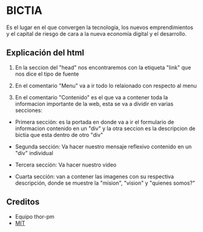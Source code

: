 # BICTIA

Es el lugar en el que convergen la tecnología, los nuevos emprendimientos y el capital de riesgo de cara a la nueva economía digital y el desarrollo.

## Explicación del html

1. En la seccion del "head" nos encontraremos con la etiqueta "link" que nos dice el tipo de fuente

2. En el comentario "Menu" va a ir todo lo relaionado con respecto al menu

3. En el comentario "Contenido" es el que va a contener toda la informacion importante de la web, esta se va a dividir en varias secciones:

- Primera sección: es la portada en donde va a ir el formulario de informacion contenido en un "div" y la otra seccion es la descripcion de bictia que esta dentro de otro "div"

- Segunda sección: Va hacer nuestro mensaje reflexivo contenido en un "div" individual

- Tercera sección: Va hacer nuestro video

- Cuarta sección: van a contener las imagenes con su respectiva descripción, donde se muestre la "mision", "vision" y "quienes somos?"


## Creditos

- Equipo thor-pm
- [MIT](https://opensource.org/Licenses/MIT)